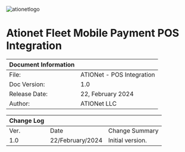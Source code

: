 ![ationetlogo](Content/Images/ATIOnetLogo_250x70.png)
# Ationet Fleet Mobile Payment POS Integration #

|Document Information||
|--- |--- |
|File:|ATIONet - POS Integration|
|Doc Version:|1.0|
|Release Date:|22, February 2024|
|Author:|ATIONet LLC|

|Change Log|||
|--- |--- |--- |
|Ver.|Date|Change Summary|
|1.0|22/February/2024|Initial version.|
